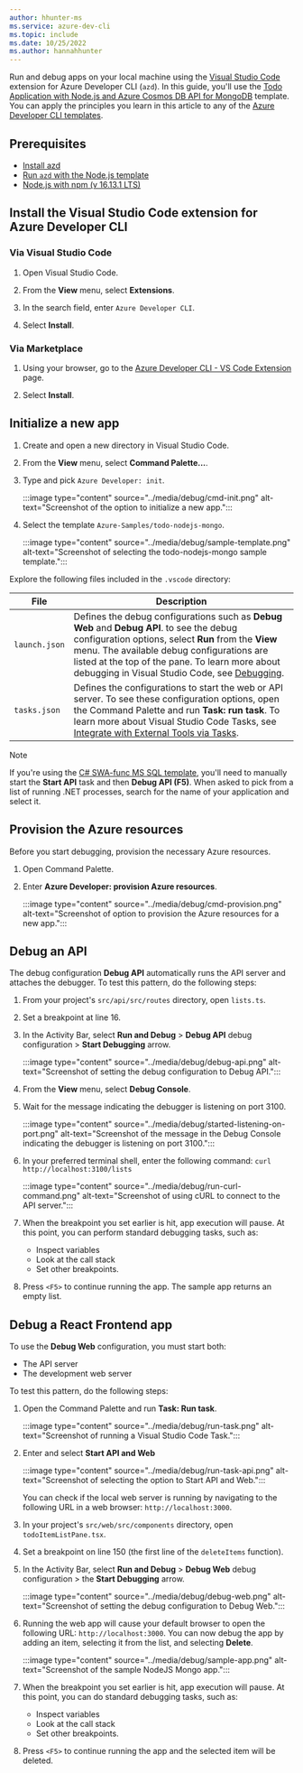 ```yaml
---
author: hhunter-ms
ms.service: azure-dev-cli
ms.topic: include
ms.date: 10/25/2022
ms.author: hannahhunter
---
```


Run and debug apps on your local machine using the [Visual Studio Code](https://code.visualstudio.com/docs) extension for Azure Developer CLI (`azd`). In this guide, you'll use the [Todo Application with Node.js and Azure Cosmos DB API for MongoDB](https://github.com/azure-samples/todo-nodejs-mongo) template. You can apply the principles you learn in this article to any of the [Azure Developer CLI templates](../overview.md#azure-developer-cli-templates).

## Prerequisites

- [Install azd](../install-azd.md)
- [Run `azd` with the Node.js template](../get-started.md)
- [Node.js with npm (v 16.13.1 LTS)](https://nodejs.org/)

## Install the Visual Studio Code extension for Azure Developer CLI

### Via Visual Studio Code

1. Open Visual Studio Code.

1. From the **View** menu, select **Extensions**.

1. In the search field, enter `Azure Developer CLI`.

1. Select **Install**.

### Via Marketplace

1. Using your browser, go to the [Azure Developer CLI - VS Code Extension](https://marketplace.visualstudio.com/items?itemName=ms-azuretools.azure-dev) page.

1. Select **Install**.

## Initialize a new app

1. Create and open a new directory in Visual Studio Code.

1. From the **View** menu, select **Command Palette...**.

1. Type and pick `Azure Developer: init`.

   :::image type="content" source="../media/debug/cmd-init.png" alt-text="Screenshot of the option to initialize a new app.":::

1. Select the template `Azure-Samples/todo-nodejs-mongo`.

   :::image type="content" source="../media/debug/sample-template.png" alt-text="Screenshot of selecting the todo-nodejs-mongo sample template.":::

Explore the following files included in the `.vscode` directory:

| File | Description |
| ---- | ----------- |
| `launch.json` | Defines the debug configurations such as **Debug Web** and **Debug API**. to see the debug configuration options, select **Run** from the **View** menu. The available debug configurations are listed at the top of the pane. To learn more about debugging in Visual Studio Code, see [Debugging](https://code.visualstudio.com/docs/editor/debugging). |
| `tasks.json` | Defines the configurations to start the web or API server. To see these configuration options, open the Command Palette and run **Task: run task**. To learn more about Visual Studio Code Tasks, see [Integrate with External Tools via Tasks](https://code.visualstudio.com/docs/editor/tasks). |

> [!NOTE]
> If you're using the [C# SWA-func MS SQL template](https://github.com/azure-samples/todo-csharp-sql), you'll need to manually start the **Start API** task and then **Debug API (F5)**. When asked to pick from a list of running .NET processes, search for the name of your application and select it.

## Provision the Azure resources

Before you start debugging, provision the necessary Azure resources.

1. Open Command Palette.

1. Enter **Azure Developer: provision Azure resources**.

   :::image type="content" source="../media/debug/cmd-provision.png" alt-text="Screenshot of option to provision the Azure resources for a new app.":::

## Debug an API

The debug configuration **Debug API** automatically runs the API server and attaches the debugger. To test this pattern, do the following steps:

1. From your project's `src/api/src/routes` directory, open `lists.ts`.

1. Set a breakpoint at line 16.

1. In the Activity Bar, select **Run and Debug** > **Debug API** debug configuration > **Start Debugging** arrow.

   :::image type="content" source="../media/debug/debug-api.png" alt-text="Screenshot of setting the debug configuration to Debug API.":::

1. From the **View** menu, select **Debug Console**.

1. Wait for the message indicating the debugger is listening on port 3100.

   :::image type="content" source="../media/debug/started-listening-on-port.png" alt-text="Screenshot of the message in the Debug Console indicating the debugger is listening on port 3100.":::

1. In your preferred terminal shell, enter the following command: `curl http://localhost:3100/lists`

   :::image type="content" source="../media/debug/run-curl-command.png" alt-text="Screenshot of using cURL to connect to the API server.":::

1. When the breakpoint you set earlier is hit, app execution will pause. At this point, you can perform standard debugging tasks, such as:
   - Inspect variables
   - Look at the call stack
   - Set other breakpoints.

1. Press `<F5>` to continue running the app. The sample app returns an empty list.

## Debug a React Frontend app

To use the **Debug Web** configuration, you must start both:

- The API server 
- The development web server

To test this pattern, do the following steps:

1. Open the Command Palette and run **Task: Run task**.

   :::image type="content" source="../media/debug/run-task.png" alt-text="Screenshot of running a Visual Studio Code Task.":::

1. Enter and select **Start API and Web**

   :::image type="content" source="../media/debug/run-task-api.png" alt-text="Screenshot of selecting the option to Start API and Web.":::

   You can check if the local web server is running by navigating to the following URL in a web browser: `http://localhost:3000`.

1. In your project's `src/web/src/components` directory, open `todoItemListPane.tsx`.

1. Set a breakpoint on line 150 (the first line of the `deleteItems` function).

1. In the Activity Bar, select **Run and Debug** > **Debug Web** debug configuration > the **Start Debugging** arrow.

   :::image type="content" source="../media/debug/debug-web.png" alt-text="Screenshot of setting the debug configuration to Debug Web.":::

1. Running the web app will cause your default browser to open the following URL: `http://localhost:3000`. You can now debug the app by adding an item, selecting it from the list, and selecting **Delete**.

   :::image type="content" source="../media/debug/sample-app.png" alt-text="Screenshot of the sample NodeJS Mongo app.":::

1. When the breakpoint you set earlier is hit, app execution will pause. At this point, you can do standard debugging tasks, such as:
   - Inspect variables
   - Look at the call stack
   - Set other breakpoints. 

1. Press `<F5>` to continue running the app and the selected item will be deleted.